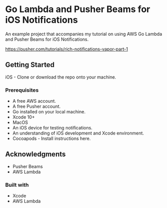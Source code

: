 # Go Lambda and Pusher Beams for iOS Notifications

An example project that accompanies my tutorial on using AWS Go Lambda and Pusher Beams for iOS Notifications.

https://pusher.com/tutorials/rich-notifications-vapor-part-1

## Getting Started

iOS - Clone or download the repo onto your machine.

### Prerequisites

* A free AWS account.
* A free Pusher account.
* Go installed on your local machine.
* Xcode 10+
* MacOS
* An iOS device for testing notifications.
* An understanding of iOS development and Xcode environment.
* Cocoapods - Install instructions here.

## Acknowledgments

* Pusher Beams
* AWS Lambda

### Built with
* Xcode
* AWS Lambda
